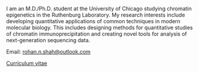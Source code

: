 I am an M.D./Ph.D. student at the University of Chicago studying chromatin epigenetics in the Ruthenburg Laboratory. My research interests include developing quantitative applications of common techniques in modern molecular biology. This includes designing methods for quantitative studies of chromatin immunoprecipitation and creating novel tools for analysis of next-generation sequencing data.

Email: rohan.n.shah@outlook.com

[Curriculum vitae](https://shah-rohan.github.io/media/Rohan_Shah_CV.pdf)
